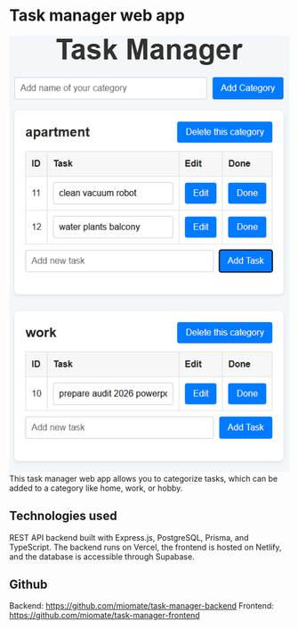 # Task manager web app

![Image Alt](https://github.com/miomate/task-manager-frontend/blob/7aec47a99aa258622bb69e76173a83ed776295d6/rBJBs4Z.png)
This task manager web app allows you to categorize tasks, which can be added to a category like home, work, or hobby.

## Technologies used

REST API backend built with Express.js, PostgreSQL, Prisma, and TypeScript.
The backend runs on Vercel, the frontend is hosted on Netlify, and the database is accessible through Supabase.

## Github
Backend: https://github.com/miomate/task-manager-backend
Frontend: https://github.com/miomate/task-manager-frontend
